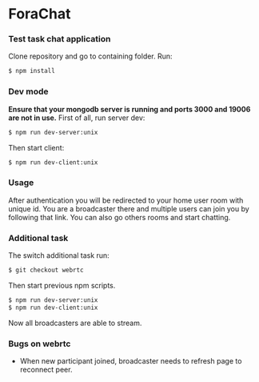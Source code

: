 # ForaChat
### Test task chat application
Clone repository and go to containing folder.
Run:
```sh
$ npm install
```
### Dev mode
**Ensure that your mongodb server is running and ports 3000 and 19006 are not in use.**
First of all, run server dev:
```sh
$ npm run dev-server:unix
```
Then start client:
```sh
$ npm run dev-client:unix
```
### Usage
After authentication you will be redirected to your home user room with unique id.
You are a broadcaster there and multiple users can join you by following that link.
You can also go others rooms and start chatting.
### Additional task

The switch additional task run:
```sh
$ git checkout webrtc
```
Then start previous npm scripts.
```sh
$ npm run dev-server:unix
$ npm run dev-client:unix
```
Now all broadcasters are able to stream.
### Bugs on webrtc
- When new participant joined, broadcaster needs to refresh page to reconnect peer.